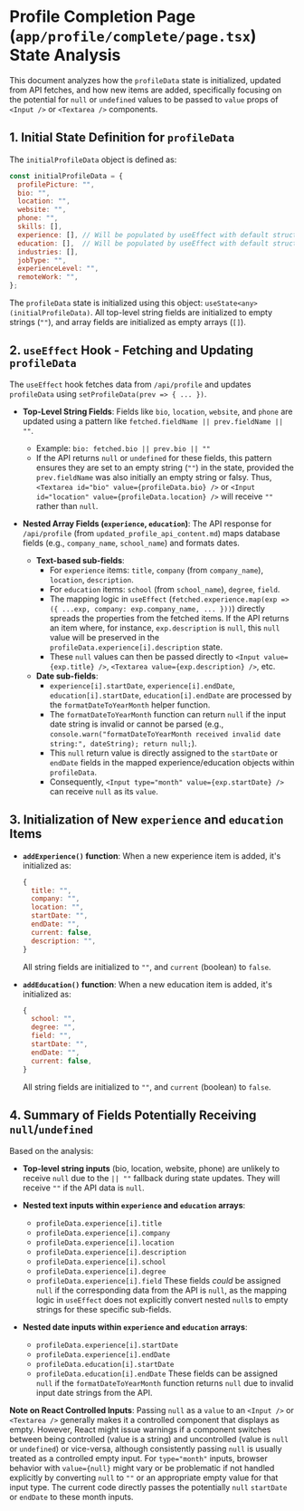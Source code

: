 # Profile Completion Page (`app/profile/complete/page.tsx`) State Analysis

This document analyzes how the `profileData` state is initialized, updated from API fetches, and how new items are added, specifically focusing on the potential for `null` or `undefined` values to be passed to `value` props of `<Input />` or `<Textarea />` components.

## 1. Initial State Definition for `profileData`

The `initialProfileData` object is defined as:

```javascript
const initialProfileData = {
  profilePicture: "",
  bio: "",
  location: "",
  website: "",
  phone: "",
  skills: [],
  experience: [], // Will be populated by useEffect with default structure if API is empty
  education: [],  // Will be populated by useEffect with default structure if API is empty
  industries: [],
  jobType: "",
  experienceLevel: "",
  remoteWork: "",
};
```
The `profileData` state is initialized using this object: `useState<any>(initialProfileData)`.
All top-level string fields are initialized to empty strings (`""`), and array fields are initialized as empty arrays (`[]`).

## 2. `useEffect` Hook - Fetching and Updating `profileData`

The `useEffect` hook fetches data from `/api/profile` and updates `profileData` using `setProfileData(prev => { ... })`.

*   **Top-Level String Fields**:
    Fields like `bio`, `location`, `website`, and `phone` are updated using a pattern like `fetched.fieldName || prev.fieldName || ""`.
    *   Example: `bio: fetched.bio || prev.bio || ""`
    *   If the API returns `null` or `undefined` for these fields, this pattern ensures they are set to an empty string (`""`) in the state, provided the `prev.fieldName` was also initially an empty string or falsy. Thus, `<Textarea id="bio" value={profileData.bio} />` or `<Input id="location" value={profileData.location} />` will receive `""` rather than `null`.

*   **Nested Array Fields (`experience`, `education`)**:
    The API response for `/api/profile` (from `updated_profile_api_content.md`) maps database fields (e.g., `company_name`, `school_name`) and formats dates.
    *   **Text-based sub-fields**:
        *   For `experience` items: `title`, `company` (from `company_name`), `location`, `description`.
        *   For `education` items: `school` (from `school_name`), `degree`, `field`.
        *   The mapping logic in `useEffect` (`fetched.experience.map(exp => ({ ...exp, company: exp.company_name, ... }))`) directly spreads the properties from the fetched items. If the API returns an item where, for instance, `exp.description` is `null`, this `null` value will be preserved in the `profileData.experience[i].description` state.
        *   These `null` values can then be passed directly to `<Input value={exp.title} />`, `<Textarea value={exp.description} />`, etc.
    *   **Date sub-fields**:
        *   `experience[i].startDate`, `experience[i].endDate`, `education[i].startDate`, `education[i].endDate` are processed by the `formatDateToYearMonth` helper function.
        *   The `formatDateToYearMonth` function can return `null` if the input date string is invalid or cannot be parsed (e.g., `console.warn("formatDateToYearMonth received invalid date string:", dateString); return null;`).
        *   This `null` return value is directly assigned to the `startDate` or `endDate` fields in the mapped experience/education objects within `profileData`.
        *   Consequently, `<Input type="month" value={exp.startDate} />` can receive `null` as its `value`.

## 3. Initialization of New `experience` and `education` Items

*   **`addExperience()` function**:
    When a new experience item is added, it's initialized as:
    ```javascript
    {
      title: "",
      company: "",
      location: "",
      startDate: "",
      endDate: "",
      current: false,
      description: "",
    }
    ```
    All string fields are initialized to `""`, and `current` (boolean) to `false`.

*   **`addEducation()` function**:
    When a new education item is added, it's initialized as:
    ```javascript
    {
      school: "",
      degree: "",
      field: "",
      startDate: "",
      endDate: "",
      current: false,
    }
    ```
    All string fields are initialized to `""`, and `current` (boolean) to `false`.

## 4. Summary of Fields Potentially Receiving `null`/`undefined`

Based on the analysis:

*   **Top-level string inputs** (bio, location, website, phone) are unlikely to receive `null` due to the `|| ""` fallback during state updates. They will receive `""` if the API data is `null`.

*   **Nested text inputs within `experience` and `education` arrays**:
    *   `profileData.experience[i].title`
    *   `profileData.experience[i].company`
    *   `profileData.experience[i].location`
    *   `profileData.experience[i].description`
    *   `profileData.experience[i].school`
    *   `profileData.experience[i].degree`
    *   `profileData.experience[i].field`
    These fields *could* be assigned `null` if the corresponding data from the API is `null`, as the mapping logic in `useEffect` does not explicitly convert nested `null`s to empty strings for these specific sub-fields.

*   **Nested date inputs within `experience` and `education` arrays**:
    *   `profileData.experience[i].startDate`
    *   `profileData.experience[i].endDate`
    *   `profileData.education[i].startDate`
    *   `profileData.education[i].endDate`
    These fields can be assigned `null` if the `formatDateToYearMonth` function returns `null` due to invalid input date strings from the API.

**Note on React Controlled Inputs**:
Passing `null` as a `value` to an `<Input />` or `<Textarea />` generally makes it a controlled component that displays as empty. However, React might issue warnings if a component switches between being controlled (value is a string) and uncontrolled (value is `null` or `undefined`) or vice-versa, although consistently passing `null` is usually treated as a controlled empty input. For `type="month"` inputs, browser behavior with `value={null}` might vary or be problematic if not handled explicitly by converting `null` to `""` or an appropriate empty value for that input type. The current code directly passes the potentially `null` `startDate` or `endDate` to these month inputs.
